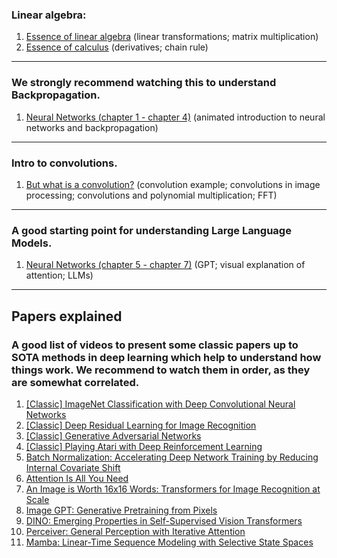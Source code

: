### Linear algebra:
1. [Essence of linear algebra](https://www.youtube.com/playlist?list=PLZHQObOWTQDPD3MizzM2xVFitgF8hE_ab) (linear transformations; matrix multiplication)
2. [Essence of calculus](https://www.youtube.com/playlist?list=PLZHQObOWTQDMsr9K-rj53DwVRMYO3t5Yr) (derivatives; chain rule)

***

### We strongly recommend watching this to understand Backpropagation.
1. [Neural Networks (chapter 1 - chapter 4)](https://www.youtube.com/playlist?list=PLZHQObOWTQDNU6R1_67000Dx_ZCJB-3pi) (animated introduction to neural networks and backpropagation)

***

### Intro to convolutions.
1. [But what is a convolution?](https://www.youtube.com/watch?v=KuXjwB4LzSA) (convolution example; convolutions in image processing; convolutions and polynomial multiplication; FFT)

***

### A good starting point for understanding Large Language Models.
1. [Neural Networks (chapter 5 - chapter 7)](https://www.youtube.com/playlist?list=PLZHQObOWTQDNU6R1_67000Dx_ZCJB-3pi) (GPT; visual explanation of attention; LLMs)

***
## Papers explained

### A good list of videos to present some classic papers up to SOTA methods in deep learning which help to understand how things work. We recommend to watch them in order, as they are somewhat correlated.
1. [[Classic] ImageNet Classification with Deep Convolutional Neural Networks](https://youtu.be/Nq3auVtvd9Q)
2. [[Classic] Deep Residual Learning for Image Recognition](https://www.youtube.com/watch?v=GWt6Fu05voI)
3. [[Classic] Generative Adversarial Networks](https://www.youtube.com/watch?v=eyxmSmjmNS0)
4. [[Classic] Playing Atari with Deep Reinforcement Learning](https://www.youtube.com/watch?v=rFwQDDbYTm4)
5. [Batch Normalization: Accelerating Deep Network Training by Reducing Internal Covariate Shift](https://www.youtube.com/watch?v=OioFONrSETc)
6. [Attention Is All You Need](https://www.youtube.com/watch?v=iDulhoQ2pro)
7. [An Image is Worth 16x16 Words: Transformers for Image Recognition at Scale](https://www.youtube.com/watch?v=TrdevFK_am4)
8. [Image GPT: Generative Pretraining from Pixels](https://www.youtube.com/watch?v=YBlNQK0Ao6g)
9. [DINO: Emerging Properties in Self-Supervised Vision Transformers](https://www.youtube.com/watch?v=h3ij3F3cPIk)
10. [Perceiver: General Perception with Iterative Attention](https://www.youtube.com/watch?v=P_xeshTnPZg)
11. [Mamba: Linear-Time Sequence Modeling with Selective State Spaces](https://www.youtube.com/watch?v=9dSkvxS2EB0)
